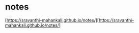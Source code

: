 # notes
 [https://sravanthi-mahankali.github.io/notes/][https://sravanthi-mahankali.github.io/notes/]
